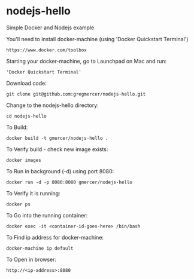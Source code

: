 # nodejs-hello
Simple Docker and Nodejs example

You'll need to install docker-machine (using 'Docker Quickstart Terminal')
```
https://www.docker.com/toolbox
```

Starting your docker-machine, go to Launchpad on Mac and run:
```
'Docker Quickstart Terminal'
```

Download code:
```
git clone git@github.com:gregmercer/nodejs-hello.git
```

Change to the nodejs-hello directory:
```
cd nodejs-hello
```

To Build:
```
docker build -t gmercer/nodejs-hello .
```

To Verify build - check new image exists:
```
docker images
```

To Run in background (-d) using port 8080:
```
docker run -d -p 8080:8080 gmercer/nodejs-hello
```

To Verify it is running:
```
docker ps
```

To Go into the running container:
```
docker exec -it <container-id-goes-here> /bin/bash
```

To Find ip address for docker-machine:
```
docker-machine ip default
```

To Open in browser:
```
http://<ip-address>:8080
```

